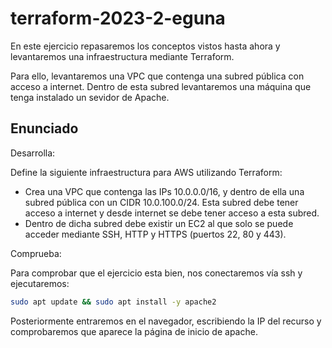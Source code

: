 # terraform-2023-2-eguna



En este ejercicio repasaremos los conceptos vistos hasta ahora y levantaremos una infraestructura mediante Terraform.

Para ello, levantaremos una VPC que contenga una subred pública con acceso a internet. Dentro de esta subred levantaremos una máquina que tenga instalado un sevidor de Apache.

## Enunciado

Desarrolla:

Define la siguiente infraestructura para AWS utilizando Terraform:

* Crea una VPC que contenga las IPs 10.0.0.0/16, y dentro de ella una subred pública con un CIDR 10.0.100.0/24. Esta subred debe tener acceso a internet y desde internet se debe tener acceso a esta subred.
* Dentro de dicha subred debe existir un EC2 al que solo se puede acceder mediante SSH, HTTP y HTTPS (puertos 22, 80 y 443).

Comprueba:

Para comprobar que el ejercicio esta bien, nos conectaremos vía ssh y ejecutaremos:

```bash
sudo apt update && sudo apt install -y apache2
```

Posteriormente entraremos en el navegador, escribiendo la IP del recurso y comprobaremos que aparece la página de inicio de apache.
